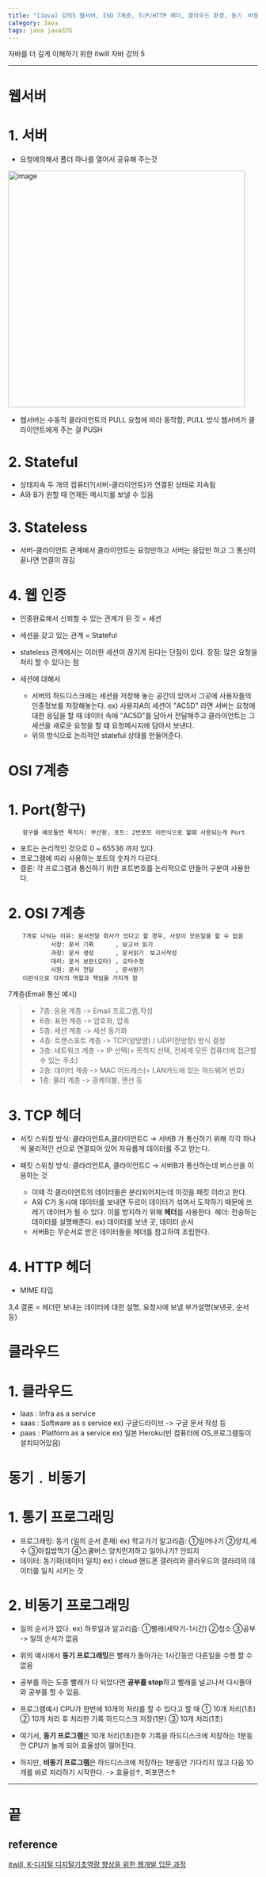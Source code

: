 ```yaml
---
title: "[Java] 강의5 웹서버, ISO 7계층, TcP/HTTP 헤더, 클라우드 환경, 동기﹒비동기"
category: Java
tags: java java강의 
---
```


자바를 더 깊게 이해하기 위한 itwill 자바 강의 5

-----

# 웹서버

# 1. 서버

- 요청에의해서 폴더 하나를 열어서 공유해 주는것

<img width="478" alt="image" src="https://github.com/junodevv/Algorithm/assets/126752196/5e28c361-f441-4655-9d96-031e2b44ac7c">

- 웹서버는 수동적
        클라이언트의 PULL 요청에 따라 동작함, PULL 방식
        웹서버가 클라이언트에게 주는 걸 PUSH

# 2. Stateful

- 상태지속
        두 개의 컴퓨터?(서버-클라이언트)가 연결된 상태로 지속됨
- A와 B가 원할 때 언제든 메시지를 보낼 수 있음

# 3. Stateless

- 서버-클라이언트 관계에서 클라이언트는 요청만하고 서버는 응답만 하고 그 통신이 끝나면 연결이 끊김

# 4. 웹 인증

- 인증완료해서 신뢰할 수 있는 관계가 된 것 = 세션
- 세션을 갖고 있는 관계 = Stateful

- stateless 관계에서는 이러한 세션이 끊기게 된다는 단점이 있다.
                장점: 많은 요청을 처리 할 수 있다는 점

- 세션에 대해서
    - 서버의 하드디스크에는 세션을 저장해 놓는 공간이 있어서 그곳에 사용자들의 인증정보를 저장해놓는다.
        ex) 사용자A의 세션이 "AC5D" 라면 서버는 요청에 대한 응답을 할 때 데이터 속에 "AC5D"를 담아서 전달해주고 클라이언트는 그 세션을 새로운 요청을 할 떄 요청메시지에 담아서 보낸다.
    - 위의 방식으로 논리적인 stateful 상태를 만들어준다.

# OSI 7계층

# 1. Port(항구)

        항구를 예로들면 목적지: 부산항, 포트: 2번포트 이런식으로 할떄 사용되는게 Port

- 포트는 논리적인 것으로 0 ~ 65536 까지 있다.
- 프로그램에 따라 사용하는 포트의 숫자가 다르다.
- 결론: 각 프로그램과 통신하기 위한 포트번호를 논리적으로 만들어 구분여 사용한다.

# 2. OSI 7계층
        7개로 나눠는 이유: 문서전달 회사가 있다고 할 경우, 사장이 모든일을 할 수 없음
                사장: 문서 기획      , 보고서 읽기
                과장: 문서 생성      , 문서읽기﹒보고서작성
                대리: 문서 보완(오타) , 오타수정
                사원: 문서 전달      , 문서받기
        이런식으로 각자의 역할과 책임을 가지게 함

7계층(Email 통신 예시)

>    - 7층: 응용 계층     -> Email 프로그램,작성
>    - 6층: 표현 계층     -> 암호화, 압축
>    - 5층: 세션 계층     -> 세션 동기화
>    - 4층: 트랜스포트 계층 -> TCP(양방향) / UDP(한방향) 방식 결정
>    - 3층: 네트워크 계층  -> IP 선택(= 목적지 선택, 전세계 모든 컴퓨터에 접근할 수 있는 주소)
>    - 2층: 데이터 계층   -> MAC 어드레스(= LAN카드에 있는 하드웨어 번호)
>    - 1층: 물리 계층    -> 광케이블, 랜선 등

# 3. TCP 헤더

- 서킷 스위칭 방식: 클라이언트A,클라이언트C -> 서버B 가 통신하기 위해 각각 하나씩 물리적인 선으로 연결되어 있어 자유롭게 데이터를 주고 받는다.

- 패킷 스위칭 방식: 클라리언트A, 클라이언트C -> 서버B가 통신하는데 버스선을 이용하는 것
    - 이때 각 클라이언트의 데이터들은 분리되어지는데 이것을 패킷 이라고 한다.
    - A와 C가 동시에 데이터를 보내면 두르이 데이터가 섞여서 도착하기 때문에 쓰레기 데이터가 될 수 있다. 이를 방지하기 위해 **헤더**를 사용한다.
                헤더: 전송하는 데이터를 설명해준다. ex) 데이터를 보낸 곳, 데이터 순서
    - 서버B는 무순서로 받은 데이터들을 헤더를 참고하여 조립한다.

# 4. HTTP 헤더

- MIME 타입

3,4 결론 = 헤더란 보내는 데이터에 대한 설명, 요청시에 보낼 부가설명(보낸곳, 순서 등)

# 클라우드

# 1. 클라우드

- Iaas : Infra as a service 
- saas : Software as s service
        ex) 구글드라이브 -> 구글 문서 작성 등
- paas : Platform as a service
        ex) 일본 Heroku(빈 컴퓨터에 OS,프로그램등이 설치되어있음)

# 동기﹒비동기

# 1. 통기 프로그래밍

- 프로그래밍: 동기 (일의 순서 존재)
        ex) 학교가기 알고리즘: ①일어나기 ②양치,세수 ③아침밥먹기 ④스쿨버스
                양치먼저하고 일어나기? 안되지 
- 데이터: 동기화(데이터 일치)
        ex) i cloud 핸드폰 갤러리와 클라우드의 갤러리의 데이터를 일치 시키는 것

# 2. 비동기 프로그래밍

- 일의 순서가 없다.
        ex) 하루일과 알고리즘: ①빨래(세탁기-1시간) ②청소 ③공부
        -> 일의 순서가 없음
- 위의 예시에서 **동기 프로그래밍**은 빨래가 돌아가는 1시간동안 다른일을 수행 할 수 없음
- 공부를 하는 도중 빨래가 다 되었다면 **공부를 stop**하고 빨래를 널고나서 다시돌아와 공부를 할 수 있음.

- 프로그램예시
        CPU가 한번에 10개의 처리를 할 수 있다고 할 때
        ① 10개 처리(1초)
        ② 10개 처리 후 처리한 기록 하드디스크 저장(1분)
        ③ 10개 처리(1초)
- 여기서, <b class="text-red">동기 프로그램</b>은 10개 처리(1초)한후 기록을 하드디스크에 저장하는 1분동안 CPU가 놀게 되어 효율성이 떨어진다.
- 하지만, <b class="text-blue">비동기 프로그램</b>은 하드디스크에 저장하는 1분동안 기다리지 않고 다음 10개를 바로 처리하기 시작한다. -> 효율성↑, 퍼포먼스↑

-----

# 끝

## reference

[itwill, K-디지털 디지털기초역량 향상을 위한 웹개발 입문 과정](https://www.e-itwill.com/main/index.jsp)
